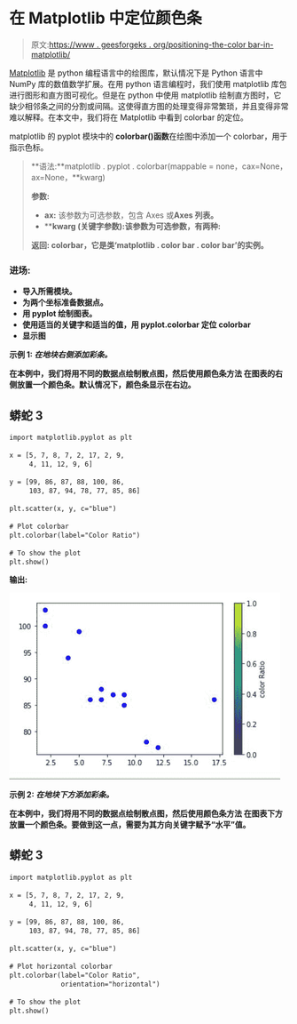 # 在 Matplotlib 中定位颜色条

> 原文:[https://www . geesforgeks . org/positioning-the-color bar-in-matplotlib/](https://www.geeksforgeeks.org/positioning-the-colorbar-in-matplotlib/)

[Matplotlib](https://www.geeksforgeeks.org/python-introduction-matplotlib/) 是 python 编程语言中的绘图库，默认情况下是 Python 语言中 NumPy 库的数值数学扩展。在用 python 语言编程时，我们使用 matplotlib 库包进行图形和直方图可视化。但是在 python 中使用 matplotlib 绘制直方图时，它缺少相邻条之间的分割或间隔。这使得直方图的处理变得非常繁琐，并且变得非常难以解释。在本文中，我们将在 Matplotlib 中看到 colorbar 的定位。

matplotlib 的 pyplot 模块中的 **colorbar()函数**在绘图中添加一个 colorbar，用于指示色标。

> **语法:**matplotlib . pyplot . colorbar(mappable = none，cax=None，ax=None，**kwarg)
> 
> **参数:**
> 
> *   **ax:** 该参数为可选参数，包含 Axes 或**Axes 列表。**
> *   ******kwarg** (关键字参数):该参数为可选参数，有两种:**
> 
> ****返回:** colorbar，它是类‘matplotlib . color bar . color bar’的实例。**

### ****进场:****

*   **导入所需模块。**
*   **为两个坐标准备数据点。**
*   **用 pyplot 绘制图表。**
*   **使用适当的关键字和适当的值，用 pyplot.colorbar 定位 colorbar**
*   **显示图**

****示例 1:** *在地块右侧添加彩条。***

**在本例中，我们将用不同的数据点绘制散点图，然后使用颜色条方法 在图表的右侧放置一个颜色条。默认情况下，颜色条显示在右边。**

## **蟒蛇 3**

```
import matplotlib.pyplot as plt

x = [5, 7, 8, 7, 2, 17, 2, 9,
     4, 11, 12, 9, 6]

y = [99, 86, 87, 88, 100, 86,
     103, 87, 94, 78, 77, 85, 86]

plt.scatter(x, y, c="blue")

# Plot colorbar
plt.colorbar(label="Color Ratio")

# To show the plot
plt.show()
```

****输出:****

**![](img/800b4404022e471f19438cf126b099ff.png)**

****示例 2:** *在地块下方添加彩条。***

**在本例中，我们将用不同的数据点绘制散点图，然后使用颜色条方法 在图表下方放置一个颜色条。要做到这一点，需要为其方向关键字赋予“水平”值。**

## **蟒蛇 3**

```
import matplotlib.pyplot as plt

x = [5, 7, 8, 7, 2, 17, 2, 9,
     4, 11, 12, 9, 6]

y = [99, 86, 87, 88, 100, 86,
     103, 87, 94, 78, 77, 85, 86]

plt.scatter(x, y, c="blue")

# Plot horizontal colorbar
plt.colorbar(label="Color Ratio",
             orientation="horizontal")

# To show the plot
plt.show()
```